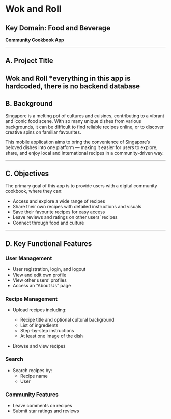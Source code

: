 # Wok and Roll

## Key Domain: Food and Beverage  
**Community Cookbook App**

---

## A. Project Title  
**Wok and Roll**
*everything in this app is hardcoded, there is no backend database
---

## B. Background

Singapore is a melting pot of cultures and cuisines, contributing to a vibrant and iconic food scene. With so many unique dishes from various backgrounds, it can be difficult to find reliable recipes online, or to discover creative spins on familiar favourites.

This mobile application aims to bring the convenience of Singapore’s beloved dishes into one platform — making it easier for users to explore, share, and enjoy local and international recipes in a community-driven way.

---

## C. Objectives

The primary goal of this app is to provide users with a digital community cookbook, where they can:

- Access and explore a wide range of recipes  
- Share their own recipes with detailed instructions and visuals  
- Save their favourite recipes for easy access  
- Leave reviews and ratings on other users’ recipes  
- Connect through food and culture  

---

## D. Key Functional Features

### User Management

- User registration, login, and logout  
- View and edit own profile  
- View other users’ profiles  
- Access an “About Us” page  

### Recipe Management

- Upload recipes including:
  - Recipe title and optional cultural background
  - List of ingredients
  - Step-by-step instructions
  - At least one image of the dish

- Browse and view recipes  

### Search

- Search recipes by:
  - Recipe name  
  - User 

### Community Features

- Leave comments on recipes  
- Submit star ratings and reviews  

